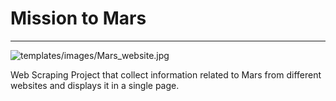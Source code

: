 # Mission to Mars
------------------------------
![templates/images/Mars_website.jpg](attachment:Mars_website.jpg)

Web Scraping Project that collect information related to Mars from different websites and displays it in a single page. 
